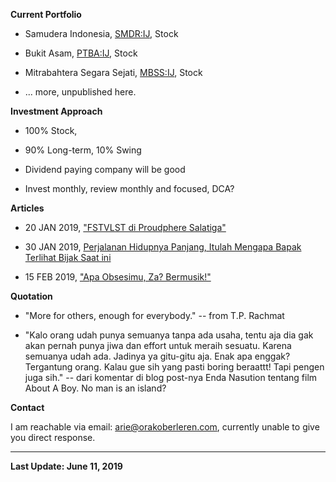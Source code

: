 **Current Portfolio**

- Samudera Indonesia, [SMDR:IJ](https://www.bloomberg.com/quote/SMDR:IJ), Stock

- Bukit Asam, [PTBA:IJ](https://www.bloomberg.com/quote/PTBA:IJ), Stock

- Mitrabahtera Segara Sejati, [MBSS:IJ](https://www.bloomberg.com/quote/MBSS:IJ), Stock

- ... more, unpublished here.

**Investment Approach**

- 100% Stock,

- 90% Long-term, 10% Swing

- Dividend paying company will be good

- Invest monthly, review monthly and focused, DCA?

**Articles**

- 20 JAN 2019, ["FSTVLST di Proudphere Salatiga"](https://arsarsars.github.io/post/2019-01-20-fstvlst-di-proudphere-salatiga)

- 30 JAN 2019, [Perjalanan Hidupnya Panjang, Itulah Mengapa Bapak Terlihat Bijak Saat ini](https://arsarsars.github.io/post/2019-01-30-perjalanan-hidupnya-panjang)

- 15 FEB 2019, ["Apa Obsesimu, Za? Bermusik!"](https://arsarsars.github.io/post/2019-02-15-apa-obsesimu-za-bermusik)

**Quotation**

- "More for others, enough for everybody." -- from T.P. Rachmat

- "Kalo orang udah punya semuanya tanpa ada usaha, tentu aja dia gak akan pernah punya jiwa dan effort untuk meraih sesuatu. Karena semuanya udah ada. Jadinya ya gitu-gitu aja. Enak apa enggak? Tergantung orang. Kalau gue sih yang pasti boring beraattt! Tapi pengen juga sih." -- dari komentar di blog post-nya Enda Nasution tentang film About A Boy. No man is an island?


**Contact**

I am reachable via email: [arie@orakoberleren.com](mailto:arie@orakoberleren.com), currently unable to give you direct response.

---

**Last Update: June 11, 2019**




